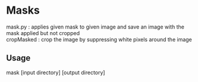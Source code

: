 # Masks

mask.py : applies given mask to given image and save an image with the mask applied but not cropped <br />
cropMasked : crop the image by suppressing white pixels around the image

## Usage
mask [input directory] [output directory]
